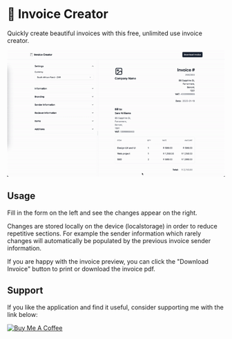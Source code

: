 
# 🧾 Invoice Creator

Quickly create beautiful invoices with this free, unlimited use invoice creator.

![](resources/invoice-creator-demo.gif)

## Usage

Fill in the form on the left and see the changes appear on the right. 

Changes are stored locally on the device (localstorage) in order to reduce repetitive sections. For example the sender information which rarely changes will automatically be populated by the previous invoice sender information.

If you are happy with the invoice preview, you can click the "Download Invoice" button to print or download the invoice pdf. 


## Support

If you like the application and find it useful, consider supporting me with the link below:

<a href="https://www.buymeacoffee.com/withmike" target="_blank"><img src="https://buymeacoffee.com/assets/img/custom_images/yellow_img.png" alt="Buy Me A Coffee" height="41" width="174"></a>


